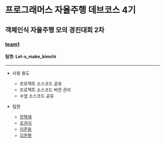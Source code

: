 # 프로그래머스 자율주행 데브코스 4기 
## 객체인식 자율주행 모의 경진대회 2차 
### [team1](https://www.notion.so/team1-a157c7f88084468780ff38ec1883c3b7)
#### 팀명: Let-s_make_kimchi

----------------------------------

* 사용 용도
  * 프로젝트 소스코드 공유 
  * 프로젝트 소스코드 버전 관리 
  * 수업 소스코드 공유



* 팀원
  * [장혁재](https://www.notion.so/4-a4b8db39cb5a4fe7ae4af3ef27216edb)
  * [조권식](https://www.notion.so/4-f6bb4b425ab34697b47dc683320ce76e)
  * [이준용](https://www.notion.so/4-631b6e4ab1e9487fbe1449e84f7ef1d6)
  * [김준형](https://www.notion.so/4-f9b680a19c7e48e989a32548a46fc2dc)